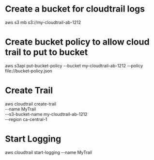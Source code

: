 # Create a bucket for cloudtrail logs

aws s3 mb s3://my-cloudtrail-ab-1212

# Create bucket policy to allow cloud trail to put to bucket

aws s3api put-bucket-policy --bucket my-cloudtrail-ab-1212 --policy file://bucket-policy.json

# Create Trail
aws cloudtrail create-trail \
--name MyTrail \
--s3-bucket-name my-cloudtrail-ab-1212 \
--region ca-central-1

# Start Logging

aws cloudtrail start-logging --name MyTrail
